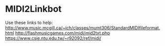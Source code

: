 # MIDI2Linkbot
Use these links to help:
http://www.music.mcgill.ca/~ich/classes/mumt306/StandardMIDIfileformat.html
http://flashmusicgames.com/midi/mid2txt.php
https://www.csie.ntu.edu.tw/~r92092/ref/midi/
